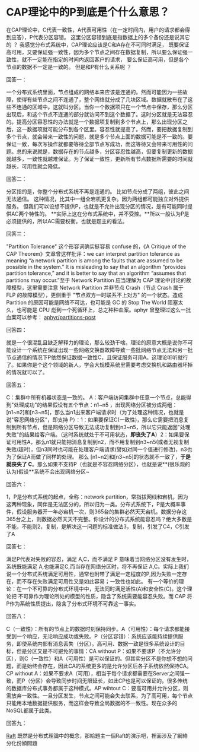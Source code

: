 # CAP理论中的P到底是个什么意思？

在CAP理论中，C代表一致性，A代表可用性（在一定时间内，用户的请求都会得到应答），P代表分区容错。
这里分区容错到底是指数据上的多个备份还是说其它的 ？ 我感觉分布式系统中，CAP理论应该是C和A存在不可同时满足， 既要保证高可用，又要保证强一致性，因为多个节点之间存在数据复制，所以要么保证强一致性，就不一定能在指定的时间内返回客户的请求， 要么保证高可用，但是各个节点的数据不一定是一致的。 但是和P有什么关系呢 ？

回答一：

一个分布式系统里面，节点组成的网络本来应该是连通的。然而可能因为一些故障，使得有些节点之间不连通了，整个网络就分成了几块区域。数据就散布在了这些不连通的区域中。这就叫分区。当你一个数据项只在一个节点中保存，那么分区出现后，和这个节点不连通的部分就访问不到这个数据了。这时分区就是无法容忍的。提高分区容忍性的办法就是一个数据项复制到多个节点上，那么出现分区之后，这一数据项就可能分布到各个区里。容忍性就提高了。然而，要把数据复制到多个节点，就会带来一致性的问题，就是多个节点上面的数据可能是不一致的。要保证一致，每次写操作就都要等待全部节点写成功，而这等待又会带来可用性的问题。总的来说就是，数据存在的节点越多，分区容忍性越高，但要复制更新的数据就越多，一致性就越难保证。为了保证一致性，更新所有节点数据所需要的时间就越长，可用性就会降低。

回答二：

分区指的是，你整个分布式系统不再是连通的。 比如节点分成了两组，彼此之间无法通信。
这种情况，比其中一组全宕机更复杂。因为两组都可能独立对外提供服务。
但我们可以设想不提供P，也就是不允许出现分区的情况，是有可能同时提供AC两个特性的。 **实际上这在分布式系统中，并不受控。**所以一般认为P是必须提供的，所以AC需要权衡。也就是题主的看法。

回答三：

"Partition Tolerance" 这个形容词确实挺容易 confuse 的，《A Critique of the CAP Theorem》文章曾这样批评：we can interpret partition tolerance as meaning “a network partition is among the faults that are assumed to be possible in the system.”
It is misleading to say that an algorithm “provides partition tolerance,” and it is better to say that an algorithm “assumes that partitions may occur.”至于 Network Partition 应当理解为 CAP 理论中讨论的故障模型，这里需要注意 Network Partition 并非节点 Crash（节点 Crash 属于 FLP 的故障模型），更侧重于 "节点双方一时联系不上对方" 的一个状态。造成 Partition 的原因可能是网络不可达，也可能是 GC 的 Stop The World 阻塞太久，也可能是 CPU 彪到一个死循环上，总之种种血案。aphyr 曾整理过这么一批血案可以参考： [aphyr/partitions-post](https://link.zhihu.com/?target=https%3A//github.com/aphyr/partitions-post)

回答四：

就是一个很混乱且缺乏解释力的理论，那么较劲干啥。理论的原意大概是说你不可能设计一个系统在保证出现一些网络交换器故障导致一些批网络节点无法和另一批节点通信的情况下P依然保证数据一致性C，且保证服务可用A。这理论听听就行了。如果你是个这个领域的新人，学会大规模系统里需要考虑交换机和路由器坏掉的情况就可以了。

回答五：

C：集群中所有机器状态是一致的。
A：客户端访问集群中任意一个节点，总能得到"处理成功"的结果假设有五个节点：n1~n5 ，出现网络分区被分成两组：[n1~n2]和[n3~n5]，那么当n1出来客户端请求时（为了处理这种情况，也就是说"容忍网络分区"，即支持 P）：1：如果要保证C(一致性)，那么它需要把消息复制到所有节点，但是网络分区导致无法成功复制到n3~n5，所以它只能返回"处理失败"的结果给客户端。（这时系统就处于不可用状态，**即丧失了A**）2：如果要保证可用性A，那么n1就只能把消息复制到n2，而不用复制到n3~n5(或者无视复制失败/超时)，但n3同时也可能在处理客户端请求(譬如对同一个值进行修改)，n3也为了保证A而做了同样的处理。 那么 [n1~n2]和[n3~n5]的状态就不一致了，**于是就丧失了 C**。那么如果不支持P（也就是不容忍网络分区），也就是说**(很乐观的认为)假设**系统不会出现网络分区~

回答六：

1，P是分布式系统的起点，全称：network partition，常指拔网线和宕机，因为这两种现象，同伴是无法区分的，所以归为一类。分布式系统下，P是大概率事件，假设服务器开一年必宕机一次，则365台的集群必然天天宕机。数据分存这365台之上，则数据必然天天不完整。你设计的分布式系统能容忍吗？绝大多数是不能，不能则2，复制，是解决这一问题的标准做法3，复制，引发了C4，C引发了A

回答七：

满足P代表对失败的容忍，满足 A,C，而不满足 P 意味着当网络分区没有发生时，系统既能满足 A,也能满足C,而当存在网络分区时，将不再保证 A,C。实际上我们说一个分布式系统满足可用性，通常也附带了满足一定程度的P,因为失败一定存在，而不存在失败满足可用性又是如此容易；一致性也如此。
有一个等价的理论：在一个不可靠的分布式环境中中，无法同时满足活性(A)和安全性(C)。这个理论把 不可靠作为理论所处的模型的性质，隐含了系统需要能容忍失败。而 CAP 将P作为系统性质提出，隐含了分布式环境不可靠这一事实。

回答八：

C（一致性）：所有的节点上的数据时刻保持同步。A（可用性）：每个请求都能接受到一个响应，无论响应成功或失败。P（分区容错）：系统应该能持续提供服务，即使系统内部有消息丢失（分区）。高可用、数据一致是很多系统设计的目标，但是分区又是不可避免的事情：CA without P：如果不要求P（不允许分区），则C（一致性）和A（可用性）是可以保证的。但其实分区不是你想不想的问题，而是始终会存在，因此CA的系统更多的是允许分区后各子系统依然保持CA。CP without A：如果不要求A（可用），相当于每个请求都需要在Server之间强一致，而P（分区）会导致同步时间无限延长，如此CP也是可以保证的。很多传统的数据库分布式事务都属于这种模式。AP wihtout C：要高可用并允许分区，则需放弃一致性。一旦分区发生，节点之间可能会失去联系，为了高可用，每个节点只能用本地数据提供服务，而这样会导致全局数据的不一致性。现在众多的NoSQL都属于此类。

回答九：

[Raft](https://link.zhihu.com/?target=http%3A//thesecretlivesofdata.com/raft/)
既然是分布式理論中的概念，那給題主一個Raft的演示吧，裡面涉及了網絡分化份額問題

